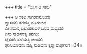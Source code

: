 +++
title = "೦೩೪ ಆ ಸಕಲ"

+++
ಆ ಸಕಲ ಸಾಗರವನೊಂದೇ  
ಶ್ವಾಸದಲಿ ತೆಗೆದೆತ್ತಿ ಮೊಗುಚಿದ  
ವೀ ಸಮಸ್ತ ಬಲಾಹಕಾವಳಿ ಬನದ ಮಧ್ಯದಲಿ   
ಏಸು ಸಾಹಸಸತ್ವ ತನಗುಂ  
ಟೈಸರಲಿ ತಲೆಯೆತ್ತಿ ಜಲದಲಿ  
ಘಾಸಿಯಾದನು ವಹ್ನಿ ನುಡಿದನು ಕೃಷ್ಣ ಪಾರ್ಥರಿಗೆ     ॥34॥